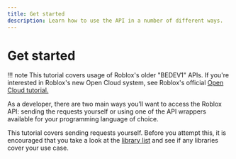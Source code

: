 ```yaml
---
title: Get started
description: Learn how to use the API in a number of different ways.
---
```


# Get started

!!! note
    This tutorial covers usage of Roblox's older "BEDEV1" APIs.
    If you're interested in Roblox's new Open Cloud system, see Roblox's official [Open Cloud tutorial.](https://create.roblox.com/docs/open-cloud/index)


As a developer, there are two main ways you’ll want to access the Roblox API: sending the requests yourself or using one
of the API wrappers available for your programming language of choice. 

This tutorial covers sending requests yourself. Before you attempt this, it is encouraged that you take a look at
the [library list](/library-list.md) and see if any libraries cover your use case.
